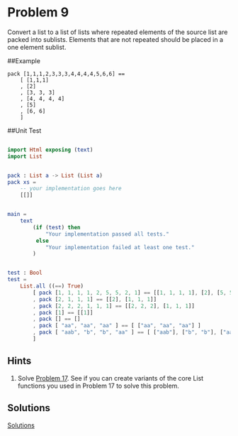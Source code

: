 # Problem 9

Convert a list to a list of lists where repeated elements of the source list are packed into sublists. Elements that are not repeated should be placed in a one element sublist.

##Example
```
pack [1,1,1,2,3,3,3,4,4,4,4,5,6,6] ==
    [ [1,1,1]
    , [2]
    , [3, 3, 3]
    , [4, 4, 4, 4]
    , [5]
    , [6, 6]
    ]
```

##Unit Test
```elm

import Html exposing (text)
import List 


pack : List a -> List (List a)
pack xs =
    -- your implementation goes here
    [[]]


main =
    text
        (if (test) then
            "Your implementation passed all tests."
         else
            "Your implementation failed at least one test."
        )


test : Bool
test =
    List.all ((==) True)
        [ pack [1, 1, 1, 1, 2, 5, 5, 2, 1] == [[1, 1, 1, 1], [2], [5, 5], [2], [1]]
        , pack [2, 1, 1, 1] == [[2], [1, 1, 1]]
        , pack [2, 2, 2, 1, 1, 1] == [[2, 2, 2], [1, 1, 1]]
        , pack [1] == [[1]]
        , pack [] == []
        , pack [ "aa", "aa", "aa" ] == [ ["aa", "aa", "aa"] ]
        , pack [ "aab", "b", "b", "aa" ] == [ ["aab"], ["b", "b"], ["aa"] ]
        ]
```

## Hints
1. Solve [Problem 17](problem_17.md). See if you can create variants of the core List functions you used in Problem 17 to solve this problem. 

## Solutions
[Solutions](../s/s09.md)
